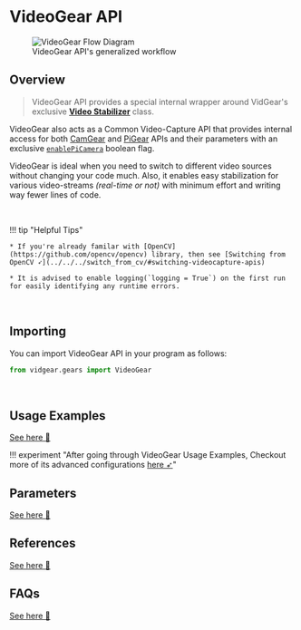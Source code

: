 <!--
===============================================
vidgear library source-code is deployed under the Apache 2.0 License:

Copyright (c) 2019 Abhishek Thakur(@abhiTronix) <abhi.una12@gmail.com>

Licensed under the Apache License, Version 2.0 (the "License");
you may not use this file except in compliance with the License.
You may obtain a copy of the License at

   http://www.apache.org/licenses/LICENSE-2.0

Unless required by applicable law or agreed to in writing, software
distributed under the License is distributed on an "AS IS" BASIS,
WITHOUT WARRANTIES OR CONDITIONS OF ANY KIND, either express or implied.
See the License for the specific language governing permissions and
limitations under the License.
===============================================
-->

# VideoGear API 

<figure>
  <img src="../../../assets/images/videogear_workflow.png" alt="VideoGear Flow Diagram" loading="lazy" class="center-small"/>
  <figcaption>VideoGear API's generalized workflow</figcaption>
</figure>

## Overview

> VideoGear API provides a special internal wrapper around VidGear's exclusive [**Video Stabilizer**](../../stabilizer/overview/) class. 

VideoGear also acts as a Common Video-Capture API that provides internal access for both [CamGear](../../camgear/overview/) and [PiGear](../../pigear/overview/) APIs and their parameters with an exclusive [`enablePiCamera`](../params/#enablepicamera) boolean flag.

VideoGear is ideal when you need to switch to different video sources without changing your code much. Also, it enables easy stabilization for various video-streams _(real-time or not)_  with minimum effort and writing way fewer lines of code.

&thinsp; 

!!! tip "Helpful Tips"

	* If you're already familar with [OpenCV](https://github.com/opencv/opencv) library, then see [Switching from OpenCV ➶](../../../switch_from_cv/#switching-videocapture-apis)

	* It is advised to enable logging(`logging = True`) on the first run for easily identifying any runtime errors.

&thinsp; 

## Importing

You can import VideoGear API in your program as follows:

```python
from vidgear.gears import VideoGear
```

&thinsp;

## Usage Examples

<div>
<a href="../usage/">See here 🚀</a>
</div>

!!! experiment "After going through VideoGear Usage Examples, Checkout more of its advanced configurations [here ➶](../../../help/videogear_ex/)"


## Parameters

<div>
<a href="../params/">See here 🚀</a>
</div>

## References

<div>
<a href="../../../bonus/reference/videogear/">See here 🚀</a>
</div>


## FAQs

<div>
<a href="../../../help/videogear_faqs/">See here 🚀</a>
</div>

&thinsp; 